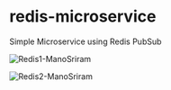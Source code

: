 # redis-microservice
Simple Microservice using Redis PubSub

![Redis1-ManoSriram](https://user-images.githubusercontent.com/38112857/124185937-3b257100-dad9-11eb-9818-3a455a8bfd65.png)

![Redis2-ManoSriram](https://user-images.githubusercontent.com/38112857/124186050-6019e400-dad9-11eb-905e-8ae28dac79ec.png)
